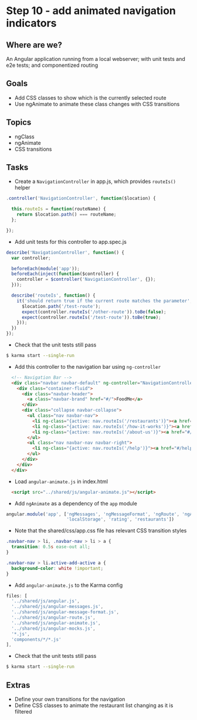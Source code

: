 # Step 10 - add animated navigation indicators

## Where are we?

An Angular application running from a local webserver;
with unit tests and e2e tests; and componentized routing

## Goals

* Add CSS classes to show which is the currently selected route
* Use ngAnimate to animate these class changes with CSS transitions

## Topics

* ngClass
* ngAnimate
* CSS transitions

## Tasks

* Create a `NavigationController` in app.js, which provides `routeIs()` helper

```js
.controller('NavigationController', function($location) {

  this.routeIs = function(routeName) {
    return $location.path() === routeName;
  };

});
```

* Add unit tests for this controller to app.spec.js

```js
describe('NavigationController', function() {
  var controller;

  beforeEach(module('app'));
  beforeEach(inject(function($controller) {
    controller = $controller('NavigationController', {});
  }));

  describe('routeIs', function() {
    it('should return true if the current route matches the parameter', inject(function($location) {
      $location.path('/test-route');
      expect(controller.routeIs('/other-route')).toBe(false);
      expect(controller.routeIs('/test-route')).toBe(true);
    }));
  })
});
```

* Check that the unit tests still pass

```bash
$ karma start --single-run
```


* Add this controller to the navigation bar using `ng-controller`

```html
  <!-- Navigation Bar -->
  <div class="navbar navbar-default" ng-controller="NavigationController as nav">
    <div class="container-fluid">
      <div class="navbar-header">
        <a class="navbar-brand" href="#/">FoodMe</a>
      </div>
      <div class="collapse navbar-collapse">
        <ul class="nav navbar-nav">
          <li ng-class="{active: nav.routeIs('/restaurants')}"><a href="#/">Home</a></li>
          <li ng-class="{active: nav.routeIs('/how-it-works')}"><a href="#/how-it-works">How it works</a></li>
          <li ng-class="{active: nav.routeIs('/about-us')}"><a href="#/about-us">Who we are</a></li>
        </ul>
        <ul class="nav navbar-nav navbar-right">
          <li ng-class="{active: nav.routeIs('/help')}"><a href="#/help">Help</a></li>
        </ul>
      </div>
    </div>
  </div>
```

* Load `angular-animate.js` in index.html

```html
  <script src="../shared/js/angular-animate.js"></script>
```

* Add `ngAnimate` as a dependency of the `app` module

```js
angular.module('app', ['ngMessages', 'ngMessageFormat', 'ngRoute', 'ngAnimate',
                       'localStorage', 'rating', 'restaurants'])
```

* Note that the shared/css/app.css file has relevant CSS transition styles

```css
.navbar-nav > li, .navbar-nav > li > a {
  transition: 0.5s ease-out all;
}

.navbar-nav > li.active-add-active a {
  background-color: white !important;
}
```

* Add `angular-animate.js` to the Karma config

```js
files: [
  '../shared/js/angular.js',
  '../shared/js/angular-messages.js',
  '../shared/js/angular-message-format.js',
  '../shared/js/angular-route.js',
  '../shared/js/angular-animate.js',
  '../shared/js/angular-mocks.js',
  '*.js',
  'components/*/*.js'
],
```

* Check that the unit tests still pass

```bash
$ karma start --single-run
```


## Extras

* Define your own transitions for the navigation
* Define CSS classes to animate the restaurant list changing as it is filtered